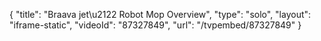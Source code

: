 {
    "title": "Braava jet\u2122 Robot Mop Overview",
    "type": "solo",
    "layout": "iframe-static",
    "videoId": "87327849",
    "url": "\/tvpembed\/87327849"
}